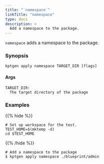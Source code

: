 ```yaml
---
title: "`namespace`"
linkTitle: "namespace"
type: docs
description: >
  Add a namespace to the package.
---
```


<!--mdtogo:Short
    Add a namespace to the package.
-->

`namespace` adds a namespace to the package.

### Synopsis

<!--mdtogo:Long-->

```
kptgen apply namespace TARGET_DIR [flags]
```

#### Args

```
TARGET_DIR:
  The target directory of the package
```

<!--mdtogo-->

### Examples

{{% hide %}}

<!-- @makeWorkplace @verifyExamples-->

```
# Set up workspace for the test.
TEST_HOME=$(mktemp -d)
cd $TEST_HOME
```

{{% /hide %}}

<!--mdtogo:Examples-->

<!-- @ @verifyStaleExamples-->

```shell
# Add a namespace to the package
$ kptgen apply namespace ./blueprint/admin 
```

<!--mdtogo-->
